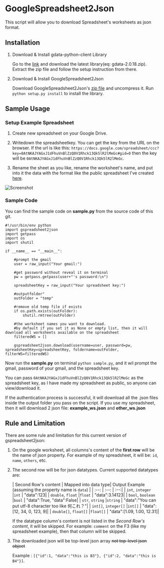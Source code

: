 GoogleSpreadsheet2Json
====
This script will allow you to download Spreadsheet's worksheets as json format.



## Installation
1. Download & Install gdata-python-client Library

	Go to the [link](https://code.google.com/p/gdata-python-client/downloads/list) and download the latest library(eq: gdata-2.0.18.zip). Extract the zip file and follow the setup instruction from there.
	
	
2. Download & Install GoogleSpreadsheet2Json 
	
	Download GoogleSpreadsheet2Json's [zip file](https://github.com/bangau1/GoogleSpreadsheet2Json/archive/master.zip) and uncompress it. Run `python setup.py install` to install the library.

## Sample Usage
### Setup Example Spreadsheet

1. Create new spreadsheet on your Google Drive. 

2. Writedown the spreadsheetkey. You can get the key from the URL on the browser. If the url is like this: `https://docs.google.com/spreadsheet/ccc?key=0AtNKAJYAGxJ1dFhuVnBlZzQ0V1Rhck13Qk5lR2lMeGc#gid=0` then the key will be `0AtNKAJYAGxJ1dFhuVnBlZzQ0V1Rhck13Qk5lR2lMeGc`.

3. Rename the sheet as you like, rename the worksheet's name, and put into it the data with the format like the public spreadsheet I've created [here](https://docs.google.com/spreadsheet/ccc?key=0AtNKAJYAGxJ1dFhuVnBlZzQ0V1Rhck13Qk5lR2lMeGc#gid=0).

![Screenshot](https://dl.dropboxusercontent.com/u/14494023/screenshot-spreadsheet.png)

### Sample Code

You can find the sample code on **sample.py** from the source code of this git.

```
#!/usr/bin/env python
import gspreadsheet2json
import getpass
import os
import shutil

if __name__ == "__main__":
	
	#prompt the gmail
	user = raw_input("Your gmail:")

	#get password without reveal it on terminal
	pw = getpass.getpass(user+"'s password:\n")

	spreadsheetKey = raw_input("Your spreadsheet key:")

	#outputfolder"
	outFolder = "temp" 

	#remove old temp file if exists
	if os.path.exists(outFolder):
		shutil.rmtree(outFolder)

	#the worksheet names you want to download.
	#by default if you set it as None or empty list, then it will download all worksheets available on the spreadsheet
	filteredWS = []

	gspreadsheet2json.download(username=user, password=pw, spreadsheetKey=spreadsheetKey, foldername=outFolder, filterWS=filteredWS)
```

Now run the **sample.py** on terminal ``python sample.py``, and it wil prompt the gmail, password of your gmail, and the spreadsheet key. 

You can pass `0AtNKAJYAGxJ1dFhuVnBlZzQ0V1Rhck13Qk5lR2lMeGc` as the spreadsheet key, as I have made my spreadsheet as public, so anyone can view/download it.

 If the authentication process is successful, it will download all the .json files inside the output folder you pass on the script. If you use my spreadsheet, then it will download 2 json file: **example_ws.json** and **other_ws.json**


## Rule and Limitation

There are some rule and limitation for this current version of gspreadsheet2json:

1. On the google worksheet, all columns's content of the **first row** will be the name of json property. For example of my spreadsheet, it will be: `id`, `name`, `others`, etc.
2. The second row will be for json datatypes. Current supported datatypes are: 

	| Second Row's content 		| Mapped into data type| Output Example (assuming the property name is `data`)	| 
| :--: 					| :--: 					| :--:|
| `int`, `integer`   	|`int`    				| "data":123|
| `double`, `float`    	|`float`    			| "data":3.14123|
| `bool`, `boolean`    	|`bool`   				| "data":True, "data":False|
| `str`, `string`		|`string` 				| "data":"You can put utf-8 character too like 何これ？"|
| `int[]`, `integer[]` 	|`int[]`    			| "data":[12, 34, 0, 123, 9]|
| `double[]`, `float[]`	|`float[]`    			| "data":[1.09, 1.00, 12.31]|

	If the datatype column's content is not listed in the *Second Row's content*, it will be skipped. For example: `comment` on the F3 (like my spreadsheet example), then that column will be skipped.
	
3. The downloaded json will be top-level json array ~~not top-level json object~~

	Example : `[{"id":1, "data":"this is B3"}, {"id":2, "data":"this is B4"}]`.
	
	


